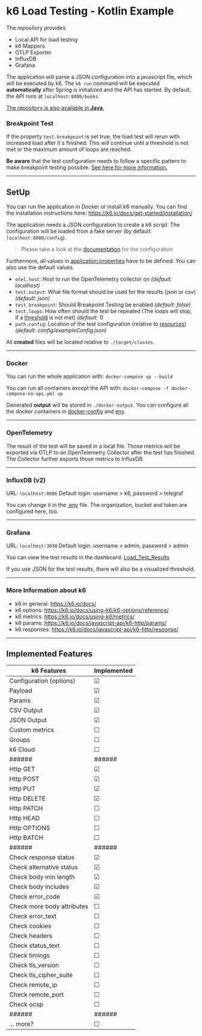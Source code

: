 # k6 Load Testing - Kotlin Example

The repository provides
- Local API for load testing
- k6 Mappers
- OTLP Exporter
- InfluxDB
- Grafana

The application will parse a JSON configuration into a javascript
file, which will be executed by k6. The `k6 run` command will be executed
**automatically** after Spring is initialized and the API has started.
By default, the API runs at `localhost:8080/books`.

[The repository is also available in **Java**.](https://github.com/EddeCCC/k6-java-test)


### Breakpoint Test

If the property `test.breakpoint` is set true, the load test will rerun with increased load after it´s finished.
This will continue until a threshold is not met or the maximum amount of loops are reached.

**Be aware** that the test configuration needs to follow a specific pattern to make breakpoint testing possible.
[See here for more information.](docu/BreakpointConfiguration.md)

---
## SetUp


You can run the application in Docker or install k6 manually.
You can find the installation instructions here: https://k6.io/docs/get-started/installation/

The application needs a JSON configuration to create a k6 script.
The configuration will be loaded from a fake server (by default: `localhost:8080/config`).

> Please take a look at the [documentation](docu/TestConfiguration.md) for the configuration

Furthermore, all values in [application.properties](src/main/resources/application.properties) have to be defined.
You can also use the default values.

- `otel.host`: Host to run the OpenTelemetry collector on _(default: localhost)_
- `test.output`: What file format should be used for the results (json or csv) _(default: json)_
- `test.breakpoint`: Should Breakpoint Testing be enabled _(default: false)_
- `test.loops`: How often should the test be repeated (The loops will stop, if a [threshold](https://k6.io/docs/using-k6/thresholds/) is not met) _(default: 1)_
- `path.config`: Location of the test configuration (relative to [resources](src/main/resources)) _(default: config/exampleConfig.json)_

All **created** files will be located relative to `./target/classes`.

---
### Docker

You can run the whole application with: `docker-compose up --build`

You can run all containers except the API with: `docker-compose -f docker-compose-no-api.yml up`

Generated **output** will be stored in `./docker-output`.
You can configure all the docker containers in [docker-config](docker-config) and [env](env).

---
### OpenTelemetry

The result of the test will be saved in a local file. Those metrics will be exported via OTLP
to an OpenTelemetry Collector after the test has finished.
The Collector further exports those metrics to InfluxDB.

---
### InfluxDB (v2)

URL: `localhost:8086`
Default login: username > k6,  password > telegraf

You can change it in the [.env](env/.env) file.
The organization, bucket and token are configured here, too.

---
### Grafana

URL: `localhost:3030`
Default login: username > admin, password > admin

You can view the test results in the dashboard: [Load_Test_Results](docker-config/grafana/my-dashboards/home.json)

If you use JSON for the test results, there will also be a visualized threshold.

---
### More Information about k6

- k6 in general: https://k6.io/docs/
- k6 options: https://k6.io/docs/using-k6/k6-options/reference/
- k6 metrics: https://k6.io/docs/using-k6/metrics/
- k6 params: https://k6.io/docs/javascript-api/k6-http/params/
- k6 responses: https://k6.io/docs/javascript-api/k6-http/response/

---
## Implemented Features

| k6 Features                | Implemented |
|----------------------------|-------------|
| Configuration (options)    | &#9745;     |
| Payload                    | &#9745;     |
| Params                     | &#9745;     |
| CSV Output                 | &#9745;     |
| JSON Output                | &#9745;     |
| Custom metrics             | &#9744;     |
| Groups                     | &#9744;     |
| k6 Cloud                   | &#9744;     |
| ######                     | ######      |
| Http GET                   | &#9745;     |
| Http POST                  | &#9745;     |
| Http PUT                   | &#9745;     |
| Http DELETE                | &#9745;     |
| Http PATCH                 | &#9744;     |
| Http HEAD                  | &#9744;     |
| Http OPTIONS               | &#9744;     |
| Http BATCH                 | &#9744;     |
| ######                     | ######      |
| Check response status      | &#9745;     |
| Check alternative status   | &#9745;     |
| Check body min length      | &#9745;     |
| Check body includes        | &#9745;     |
| Check error_code           | &#9745;     |
| Check more body attributes | &#9744;     |
| Check error_text           | &#9744;     |
| Check cookies              | &#9744;     |
| Check headers              | &#9744;     |
| Check status_text          | &#9744;     |
| Check timings              | &#9744;     |
| Check tls_version          | &#9744;     |
| Check tls_cipher_suite     | &#9744;     |
| Check remote_ip            | &#9744;     |
| Check remote_port          | &#9744;     |
| Check ocsp                 | &#9744;     |
| ######                     | ######      |
| ... more?                  | &#9744;     |
